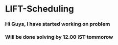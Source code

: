 # LIFT-Scheduling

### Hi Guys, I have started working on problem 
### Will be done solving by 12.00 IST tommorow


